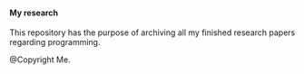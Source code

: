 #### My research

This repository has the purpose of archiving all my finished research papers regarding programming.

@Copyright Me.